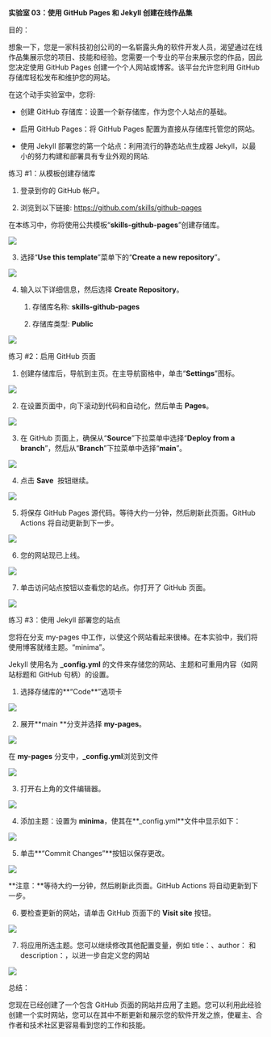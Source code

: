 **实验室 03：使用 GitHub Pages 和 Jekyll 创建在线作品集**

目的：

想象一下，您是一家科技初创公司的一名崭露头角的软件开发人员，渴望通过在线作品集展示您的项目、技能和经验。您需要一个专业的平台来展示您的作品，因此您决定使用
GitHub Pages 创建一个个人网站或博客。该平台允许您利用 GitHub
存储库轻松发布和维护您的网站。

在这个动手实验室中，您将:

- 创建 GitHub 存储库：设置一个新存储库，作为您个人站点的基础。

- 启用 GitHub Pages：将 GitHub Pages 配置为直接从存储库托管您的网站。

<!-- -->

- 使用 Jekyll 部署您的第一个站点：利用流行的静态站点生成器
  Jekyll，以最小的努力构建和部署具有专业外观的网站.

练习 \#1：从模板创建存储库

1.  登录到你的 GitHub 帐户。

2.  浏览到以下链接: https://github.com/skills/github-pages

在本练习中，你将使用公共模板“**skills-github-pages**”创建存储库。

![](./media/image1.jpeg)

3.  选择“**Use this template**”菜单下的“**Create a new repository**”。  

![](./media/image2.jpeg)

4.  输入以下详细信息，然后选择 **Create Repository**。

    1.  存储库名称: **skills-github-pages**

    2.  存储库类型: **Public**

![](./media/image3.jpeg)

练习 \#2：启用 GitHub 页面

1.  创建存储库后，导航到主页。在主导航窗格中，单击“**Settings**”图标。 

![](./media/image4.jpeg)

2.  在设置页面中，向下滚动到代码和自动化，然后单击 **Pages**。

![](./media/image5.jpeg)

3.  在 GitHub 页面上，确保从“**Source**”下拉菜单中选择“**Deploy from a
    branch**”，然后从“**Branch**”下拉菜单中选择“**main**”。

![](./media/image6.jpeg)

4.  点击 **Save**  按钮继续。

![](./media/image7.jpeg)

5.  将保存 GitHub Pages 源代码。等待大约一分钟，然后刷新此页面。GitHub
    Actions 将自动更新到下一步。

![](./media/image8.jpeg)

6.  您的网站现已上线。

![](./media/image9.jpeg)

7.  单击访问站点按钮以查看您的站点。你打开了 GitHub 页面。

![](./media/image10.jpeg)

练习 \#3：使用 Jekyll 部署您的站点

您将在分支 my-pages
中工作，以使这个网站看起来很棒。在本实验中，我们将使用博客就绪主题。“minima”。

Jekyll 使用名为 **\_config.yml**
的文件来存储您的网站、主题和可重用内容（如网站标题和 GitHub
句柄）的设置。

1.  选择存储库的**“Code**”选项卡

![](./media/image11.jpeg)

2.  展开**main **分支并选择 **my-pages**。

![](./media/image12.jpeg)

在 **my-pages** 分支中，**\_config.yml**浏览到文件

![](./media/image13.jpeg)

3.  打开右上角的文件编辑器。

![](./media/image14.jpeg)

4.  添加主题：设置为 **minima**，使其在**\_config.yml**文件中显示如下：

![](./media/image15.jpeg)

5.  单击**“Commit Changes”**按钮以保存更改。

![](./media/image16.jpeg)

**注意：**等待大约一分钟，然后刷新此页面。GitHub Actions
将自动更新到下一步。

6.  要检查更新的网站，请单击 GitHub 页面下的 **Visit site** 按钮。

![](./media/image17.jpeg)

7.  将应用所选主题。您可以继续修改其他配置变量，例如 title：、author：
    和 description：，以进一步自定义您的网站

![](./media/image18.jpeg)

总结：

您现在已经创建了一个包含 GitHub
页面的网站并应用了主题。您可以利用此经验创建一个实时网站，您可以在其中不断更新和展示您的软件开发之旅，使雇主、合作者和技术社区更容易看到您的工作和技能。

